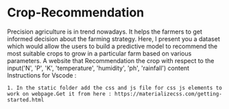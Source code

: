 # Crop-Recommendation
Precision agriculture is in trend nowadays. It helps the farmers to get informed decision about the farming strategy. Here, I present you a dataset which would allow the users to build a predictive model to recommend the most suitable crops to grow in a particular farm based on various parameters.
A website that Recommendation the crop with respect to the input('N', 'P', 'K', 'temperature', 'humidity', 'ph', 'rainfall') content Instructions for Vscode :

    1. In the static folder add the css and js file for css js elements to work on webpage.Get it from here : https://materializecss.com/getting-started.html
